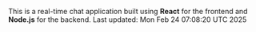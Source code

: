 This is a real-time chat application built using **React** for the frontend and **Node.js** for the backend.
Last updated: Mon Feb 24 07:08:20 UTC 2025
